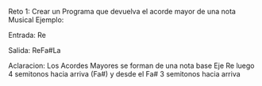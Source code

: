 Reto 1:
Crear un Programa que devuelva el acorde mayor de una nota Musical 
Ejemplo:

Entrada: Re

Salida: ReFa#La

Aclaracion:
Los Acordes Mayores se forman de una nota base Eje Re luego 4 semitonos hacia arriva (Fa#) y desde el Fa# 3 semitonos hacia arriva

